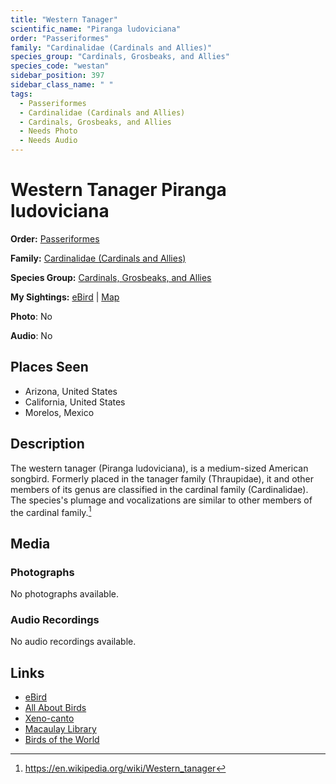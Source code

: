 ```yaml
---
title: "Western Tanager"
scientific_name: "Piranga ludoviciana"
order: "Passeriformes"
family: "Cardinalidae (Cardinals and Allies)"
species_group: "Cardinals, Grosbeaks, and Allies"
species_code: "westan"
sidebar_position: 397
sidebar_class_name: " "
tags: 
  - Passeriformes
  - Cardinalidae (Cardinals and Allies)
  - Cardinals, Grosbeaks, and Allies
  - Needs Photo
  - Needs Audio
---
```


# Western Tanager <span className='sci_name'>Piranga ludoviciana</span>

**Order:** [Passeriformes](/tags/passeriformes)

**Family:** [Cardinalidae (Cardinals and Allies)](/tags/cardinalidae-cardinals-and-allies)

**Species Group:** [Cardinals, Grosbeaks, and Allies](/tags/cardinals-grosbeaks-and-allies)

**My Sightings:** [eBird](https://ebird.org/lifelist?r=world&time=life&spp=westan) | [Map](/map?species_code=westan)

**Photo**: No 

**Audio**: No

## Places Seen

* Arizona, United States
* California, United States
* Morelos, Mexico

## Description
The western tanager (Piranga ludoviciana), is a medium-sized American songbird. Formerly placed in the tanager family (Thraupidae), it and other members of its genus are classified in the cardinal family (Cardinalidae). The species's plumage and vocalizations are similar to other members of the cardinal family.[^1]

[^1]: https://en.wikipedia.org/wiki/Western_tanager

## Media
### Photographs
No photographs available.

### Audio Recordings
No audio recordings available.

## Links
* [eBird](https://ebird.org/species/westan) 
* [All About Birds](https://www.allaboutbirds.org/guide/westan) 
* [Xeno-canto](https://www.xeno-canto.org/species/piranga-ludoviciana) 
* [Macaulay Library](https://search.macaulaylibrary.org/catalog?taxonCode=westan&sort=rating_rank_desc)
* [Birds of the World](https://birdsoftheworld.org/bow/species/westan)

